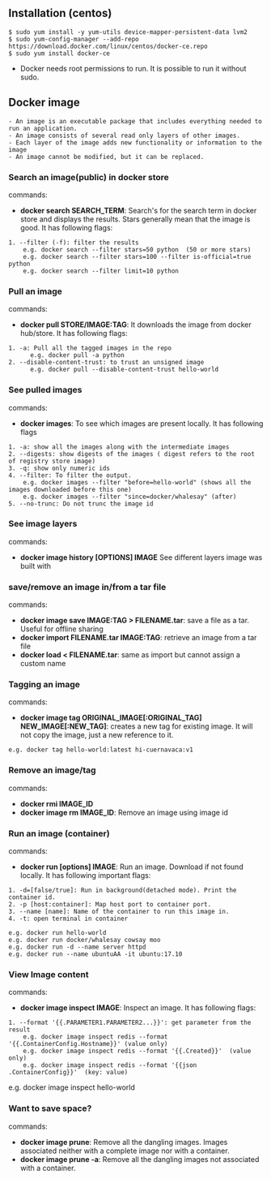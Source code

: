 ## Installation (centos)
```
$ sudo yum install -y yum-utils device-mapper-persistent-data lvm2
$ sudo yum-config-manager --add-repo https://download.docker.com/linux/centos/docker-ce.repo
$ sudo yum install docker-ce
```
- Docker needs root permissions to run. It is possible to run it without sudo.


## Docker image
```
- An image is an executable package that includes everything needed to run an application.
- An image consists of several read only layers of other images.
- Each layer of the image adds new functionality or information to the image
- An image cannot be modified, but it can be replaced.
```

### Search an image(public) in docker store

commands:
- **docker search SEARCH_TERM**: Search's for the search term in docker store and displays the results.
    Stars generally mean that the image is good. It has following flags:
```
1. --filter (-f): filter the results
    e.g. docker search --filter stars=50 python  (50 or more stars)
    e.g. docker search --filter stars=100 --filter is-official=true python
    e.g. docker search --filter limit=10 python
``` 

### Pull an image

commands:
- **docker pull STORE/IMAGE:TAG**: It downloads the image from docker hub/store.
    It has following flags:
```
1. -a: Pull all the tagged images in the repo
      e.g. docker pull -a python
2. --disable-content-trust: to trust an unsigned image
      e.g. docker pull --disable-content-trust hello-world
```

### See pulled images

commands:
- **docker images**: To see which images are present locally. It has following flags
```
1. -a: show all the images along with the intermediate images
2. --digests: show digests of the images ( digest refers to the root of registry store image)
3. -q: show only numeric ids
4. --filter: To filter the output.
    e.g. docker images --filter "before=hello-world" (shows all the images downloaded before this one)
    e.g. docker images --filter "since=docker/whalesay" (after)
5. --no-trunc: Do not trunc the image id
```

### See image layers

commands:
- **docker image history [OPTIONS] IMAGE** See different layers image was built with


### save/remove an image in/from a tar file

commands:
- **docker image save IMAGE:TAG > FILENAME.tar**: save a file as a tar. Useful for offline sharing
- **docker import FILENAME.tar IMAGE:TAG**: retrieve an image from a tar file
- **docker load < FILENAME.tar**: same as import but cannot assign a custom name

### Tagging an image

commands:
- **docker image tag ORIGINAL_IMAGE[:ORIGINAL_TAG] NEW_IMAGE[:NEW_TAG]**:
    creates a new tag for existing image. It will not copy the image, just a new reference to it.
```
e.g. docker tag hello-world:latest hi-cuernavaca:v1
```

### Remove an image/tag

commands:
- **docker rmi IMAGE_ID**
- **docker image rm IMAGE_ID**: Remove an image using image id

### Run an image (container)

commands:
- **docker run [options] IMAGE**: Run an image. Download if not found locally.
    It has following important flags:
```
1. -d=[false/true]: Run in background(detached mode). Print the container id.
2. -p [host:container]: Map host port to container port.
3. --name [name]: Name of the container to run this image in.
4. -t: open terminal in container

e.g. docker run hello-world
e.g. docker run docker/whalesay cowsay moo
e.g. docker run -d --name server httpd
e.g. docker run --name ubuntuAA -it ubuntu:17.10
```

### View Image content

commands:
- **docker image inspect IMAGE**: Inspect an image. It has following flags:
```
1. --format '{{.PARAMETER1.PARAMETER2...}}': get parameter from the result
    e.g. docker image inspect redis --format '{{.ContainerConfig.Hostname}}' (value only)
    e.g. docker image inspect redis --format '{{.Created}}'  (value only)
    e.g. docker image inspect redis --format '{{json .ContainerConfig}}'  (key: value)
```

e.g. docker image inspect hello-world



### Want to save space?

commands:
- **docker image prune**: Remove all the dangling images. Images associated neither with a complete
    image nor with a container.
- **docker image prune -a**: Remove all the dangling images not associated with a container.

